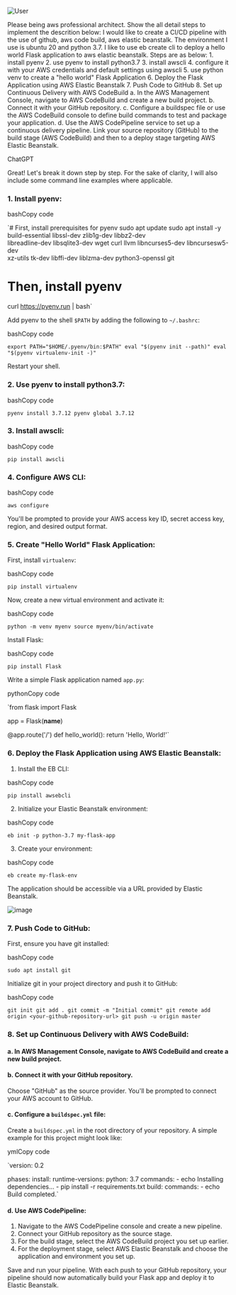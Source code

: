 ![User](https://chat.openai.com/_next/image?url=https%3A%2F%2Flh3.googleusercontent.com%2Fa%2FAAcHTtcGuIG4KdUQ_CPGAho4yUXInIDR9bgJT8PeLZIN8iST%3Ds96-c&w=96&q=75)

Please being aws professional architect. Show the all detail steps to implement the descrition below: I would like to create a CI/CD pipeline with the use of github, aws code build, aws elastic beanstalk. The environment I use is ubuntu 20 and python 3.7. I like to use eb create cli to deploy a hello world Flask application to aws elastic beanstalk. Steps are as below: 1. install pyenv 2. use pyenv to install python3.7 3. install awscli 4. configure it with your AWS credentials and default settings using awscli 5. use python venv to create a "hello world" Flask Application 6. Deploy the Flask Application using AWS Elastic Beanstalk 7. Push Code to GitHub 8. Set up Continuous Delivery with AWS CodeBuild a. In the AWS Management Console, navigate to AWS CodeBuild and create a new build project. b. Connect it with your GitHub repository. c. Configure a buildspec file or use the AWS CodeBuild console to define build commands to test and package your application. d. Use the AWS CodePipeline service to set up a continuous delivery pipeline. Link your source repository (GitHub) to the build stage (AWS CodeBuild) and then to a deploy stage targeting AWS Elastic Beanstalk.

ChatGPT

Great! Let's break it down step by step. For the sake of clarity, I will also include some command line examples where applicable.

### 1\. Install pyenv:

bashCopy code

`# First, install prerequisites for pyenv
sudo apt update
sudo apt install -y build-essential libssl-dev zlib1g-dev libbz2-dev \
libreadline-dev libsqlite3-dev wget curl llvm libncurses5-dev libncursesw5-dev \
xz-utils tk-dev libffi-dev liblzma-dev python3-openssl git

# Then, install pyenv
curl https://pyenv.run | bash` 

Add pyenv to the shell `$PATH` by adding the following to `~/.bashrc`:

bashCopy code

`export PATH="$HOME/.pyenv/bin:$PATH"
eval "$(pyenv init --path)"
eval "$(pyenv virtualenv-init -)"` 

Restart your shell.

### 2\. Use pyenv to install python3.7:

bashCopy code

`pyenv install 3.7.12
pyenv global 3.7.12` 

### 3\. Install awscli:

bashCopy code

`pip install awscli` 

### 4\. Configure AWS CLI:

bashCopy code

`aws configure` 

You'll be prompted to provide your AWS access key ID, secret access key, region, and desired output format.

### 5\. Create "Hello World" Flask Application:

First, install `virtualenv`:

bashCopy code

`pip install virtualenv` 

Now, create a new virtual environment and activate it:

bashCopy code

`python -m venv myenv
source myenv/bin/activate` 

Install Flask:

bashCopy code

`pip install Flask` 

Write a simple Flask application named `app.py`:

pythonCopy code

`from flask import Flask

app = Flask(__name__)

@app.route('/')
def hello_world():
    return 'Hello, World!'` 

### 6\. Deploy the Flask Application using AWS Elastic Beanstalk:

1.  Install the EB CLI:

bashCopy code

`pip install awsebcli` 

2.  Initialize your Elastic Beanstalk environment:

bashCopy code

`eb init -p python-3.7 my-flask-app` 

3.  Create your environment:

bashCopy code

`eb create my-flask-env` 

The application should be accessible via a URL provided by Elastic Beanstalk.

![image](https://github.com/juliuschou/aws-code-build-exercise/assets/4725611/259ab133-a492-4a38-be51-353913285dcf)


### 7\. Push Code to GitHub:

First, ensure you have git installed:

bashCopy code

`sudo apt install git` 

Initialize git in your project directory and push it to GitHub:

bashCopy code

`git init
git add .
git commit -m "Initial commit"
git remote add origin <your-github-repository-url>
git push -u origin master` 

### 8\. Set up Continuous Delivery with AWS CodeBuild:

#### a. In AWS Management Console, navigate to AWS CodeBuild and create a new build project.

#### b. Connect it with your GitHub repository.

Choose "GitHub" as the source provider. You'll be prompted to connect your AWS account to GitHub.

#### c. Configure a `buildspec.yml` file:

Create a `buildspec.yml` in the root directory of your repository. A simple example for this project might look like:

ymlCopy code

`version: 0.2

phases:
  install:
    runtime-versions:
      python: 3.7
    commands:
      - echo Installing dependencies...
      - pip install -r requirements.txt
  build:
    commands:
      - echo Build completed.` 

#### d. Use AWS CodePipeline:

1.  Navigate to the AWS CodePipeline console and create a new pipeline.
2.  Connect your GitHub repository as the source stage.
3.  For the build stage, select the AWS CodeBuild project you set up earlier.
4.  For the deployment stage, select AWS Elastic Beanstalk and choose the application and environment you set up.

Save and run your pipeline. With each push to your GitHub repository, your pipeline should now automatically build your Flask app and deploy it to Elastic Beanstalk.
